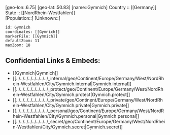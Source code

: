 ﻿---
location: [50.83,6.75] 
mapzoom: [7,12] 
mapmarker: city 
type: City
tags:
- geo/City


SpocWebEntityId: 30653
isDeleted: false
confidential: public

---
[geo-lon::6.75] 
[geo-lat::50.83] 
[name::Gymnich] 
Country :: [[Germany]]  
State :: [[NordRhein-Westfahlen]]  
[Population::] 
[Unknown::] 


```leaflet
id: Gymnich
coordinates: [[Gymnich]] 
markerFile: [[Gymnich]] 
defaultZoom: 11 
maxZoom: 18
```


## Confidential Links & Embeds: 
- [[Gymnich|Gymnich]]  
- [[../../../../../../../../_internal/geo/Continent/Europe/Germany/West/NordRhein-Westfahlen/City/Gymnich.internal|Gymnich.internal]] 
- [[../../../../../../../../_protect/geo/Continent/Europe/Germany/West/NordRhein-Westfahlen/City/Gymnich.protect|Gymnich.protect]] 
- [[../../../../../../../../_private/geo/Continent/Europe/Germany/West/NordRhein-Westfahlen/City/Gymnich.private|Gymnich.private]] 
- [[../../../../../../../../_personal/geo/Continent/Europe/Germany/West/NordRhein-Westfahlen/City/Gymnich.personal|Gymnich.personal]] 
- [[../../../../../../../../_secret/geo/Continent/Europe/Germany/West/NordRhein-Westfahlen/City/Gymnich.secret|Gymnich.secret]] 
